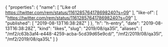 {
  "properties": {
    "name": [
      "Like of https://twitter.com/rem/status/1161285764178698240?s=09"
    ],
    "like-of": [
      "https://twitter.com/rem/status/1161285764178698240?s=09"
    ],
    "published": [
      "2019-08-13T16:38:28Z"
    ]
  },
  "h": "h-entry",
  "date": "2019-08-13T16:38:28Z",
  "kind": "likes",
  "slug": "2019/08/qa35l",
  "aliases": [
    "/mf2/c63b3af4-e448-4259-acba-5cd39d65e9cd/",
    "/mf2/2019/08/qa35l",
    "/mf2/2019/08/qa35L"
  ]
}
